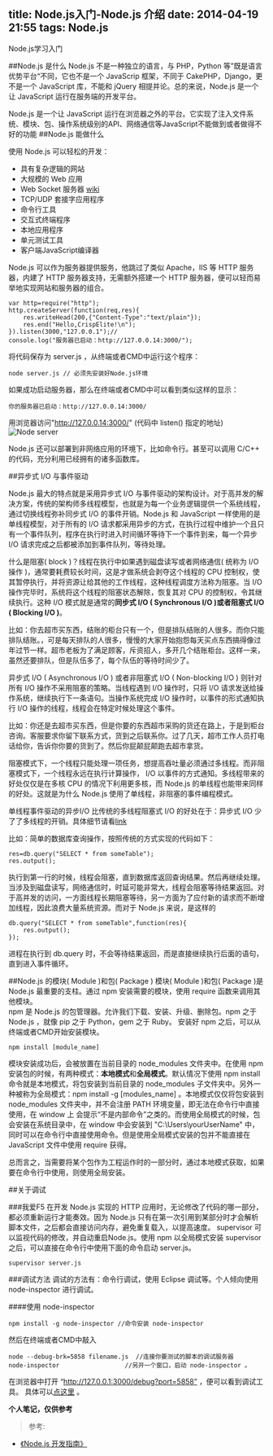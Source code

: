 title: Node.js入门-Node.js 介绍
date: 2014-04-19 21:55
tags: Node.js
---

Node.js学习入门
<!-- more -->

##Node.js 是什么
Node.js 不是一种独立的语言，与 PHP，Python 等”既是语言优势平台“不同，它也不是一个 JavaScrip 框架，不同于 CakePHP，Django，更不是一个 JavaScript 库，不能和 jQuery 相提并论。总的来说，Node.js 是一个让 JavaScript 运行在服务端的开发平台。

Node.js 是一个让 JavaScript  运行在浏览器之外的平台。它实现了注入文件系统、模块、包、操作系统级别的API、网络通信等JavaScript不能做到或者做得不好的功能
##Node.js 能做什么

使用 Node.js 可以轻松的开发：  

* 具有复杂逻辑的网站  
* 大规模的 Web 应用  
* Web Socket 服务器 [wiki](http://zh.wikipedia.org/wiki/WebSocket) 
* TCP/UDP 套接字应用程序
* 命令行工具
* 交互式终端程序
* 本地应用程序
* 单元测试工具
* 客户端JavaScript编译器

Node.js 可以作为服务器提供服务，他跳过了类似 Apache，IIS 等 HTTP 服务器，内建了 HTTP 服务器支持，无需额外搭建一个 HTTP 服务器，便可以轻而易举地实现网站和服务器的组合。

	var http=require("http");
	http.createServer(function(req,res){
		res.writeHead(200,{"Content-Type":"text/plain"});
		res.end("Hello,CrispElite!\n");
	}).listen(3000,"127.0.0.1");//
	console.log("服务器已启动：http://127.0.0.14:3000/");

将代码保存为 server.js ，从终端或者CMD中运行这个程序：
	

	node server.js // 必须先安装好Node.js环境

如果成功启动服务器，那么在终端或者CMD中可以看到类似这样的显示：

	你的服务器已启动：http://127.0.0.14:3000/

用浏览器访问"http://127.0.0.14:3000/" (代码中 listen() 指定的地址)  
![Node server](http://cl.ly/image/1u2K2Y351b3O/nodeserver.png)

Node.js 还可以部署到非网络应用的环境下，比如命令行。甚至可以调用 C/C++ 的代码，充分利用已经拥有的诸多函数库。

##异步式 I/O 与事件驱动


Node.js 最大的特点就是采用异步式 I/O 与事件驱动的架构设计。对于高并发的解决方案，传统的架构师多线程模型，也就是为每一个业务逻辑提供一个系统线程，通过切换线程弥补同步式 I/O 的事件开销。Node.js 和 JavaScript 一样使用的是单线程模型，对于所有的 I/O 请求都采用异步的方式，在执行过程中维护一个且只有一个事件队列，程序在执行时进入时间循环等待下一个事件到来，每一个异步 I/O 请求完成之后都被添加到事件队列，等待处理。

什么是阻塞( block )？线程在执行中如果遇到磁盘读写或者网络通信( 统称为 I/O 操作 )，通常要耗费较长时间，这是才做系统会剥夺这个线程的 CPU 控制权，使其暂停执行，并将资源让给其他的工作线程，这种线程调度方法称为阻塞。当 I/O 操作完毕时，系统将这个线程的阻塞状态解除，恢复其对 CPU 的控制权，令其继续执行。这种 I/O 模式就是通常的**同步式 I/O ( Synchronous I/O )**或者**阻塞式 I/O ( Blocking I/O )**。

比如：你去超市买东西，结账的柜台只有一个，但是排队结账的人很多。而你只能排队结账。，可是每天排队的人很多，慢慢的大家开始抱怨每天买点东西搞得像过年过节一样。超市老板为了满足顾客，斥资招人，多开几个结账柜台。这样一来，虽然还要排队，但是队伍多了，每个队伍的等待时间少了。

异步式 I/O ( Asynchronous I/O ) 或者非阻塞式 I/O ( Non-blocking I/O ) 则针对所有 I/O 操作不采用阻塞的策略。当线程遇到 I/O 操作时，只将 I/O 请求发送给操作系统，继续执行下一条语句。当操作系统完成 I/O 操作时，以事件的形式通知执行 I/O 操作的线程，线程会在特定时候处理这个事件。

比如：你还是去超市买东西，但是你要的东西超市采购的货还在路上，于是到柜台咨询。客服要求你留下联系方式，货到之后联系你。过了几天，超市工作人员打电话给你，告诉你你要的货到了。然后你屁颠屁颠跑去超市拿货。

阻塞模式下，一个线程只能处理一项任务，想提高吞吐量必须通过多线程。而非阻塞模式下，一个线程永远在执行计算操作， I/O 以事件的方式通知。多线程带来的好处仅仅是在多核 CPU 的情况下利用更多核，而 Node.js 的单线程也能带来同样的好处。这就是为什么 Node.js 使用了单线程，非阻塞的事件编程模式。  

单线程事件驱动的异步I/O 比传统的多线程阻塞式 I/O 的好处在于：异步式 I/O  少了了多线程的开销。具体细节请看[link]("http://baike.baidu.com/view/65706.htm#4") 

比如：简单的数据库查询操作，按照传统的方式实现的代码如下：

	res=db.query("SELECT * from someTable");
	res.output();

执行到第一行的时候，线程会阻塞，直到数据库返回查询结果。然后再继续处理。当涉及到磁盘读写，网络通信时，时延可能非常大，线程会阻塞等待结果返回。对于高并发的访问，一方面线程长期阻塞等待，另一方面为了应付新的请求而不断增加线程，因此浪费大量系统资源。而对于 Node.js 来说，是这样的

	db.query("SELECT * from someTable",function(res){
		res.output();
	});

进程在执行到 db.query 时，不会等待结果返回，而是直接继续执行后面的语句，直到进入事件循环。


##Node.js 的模块( Module )和包( Package )
模块( Module )和包( Package )是 Node.js 最重要的支柱。通过 npm 安装需要的模块，使用 require 函数来调用其他模块。  
npm 是 Node.js 的包管理器。允许我们下载、安装、升级、删除包。npm 之于 Node.js ，就像 pip 之于 Python，gem 之于 Ruby。 
安装好 npm 之后，可以从终端或者CMD开始安装模块。

	npm install [module_name]

模块安装成功后，会被放置在当前目录的 node_modules 文件夹中。在使用 npm 安装包的时候，有两种模式：**本地模式**和**全局模式**。默认情况下使用 npm install 命令就是本地模式，将包安装到当前目录的 node_modules 子文件夹中。另外一种被称为全局模式：npm install -g [modules_name] 。本地模式仅仅将包安装到 node_modules 文件夹中，并不会注册 PATH 环境变量，即无法在命令行中直接使用，在 window 上 会提示“不是内部命令”之类的。而使用全局模式的时候，包会安装在系统目录中，在 window 中会安装到 "C:\Users\yourUserName" 中，同时可以在命令行中直接使用命令。但是使用全局模式安装的包并不能直接在 JavaScript 文件中使用 require 获得。

总而言之，当需要将某个包作为工程运作时的一部分时，通过本地模式获取，如果要在命令行中使用，则使用全局安装。

##关于调试

###我爱F5
在开发 Node.js 实现的 HTTP 应用时，无论修改了代码的哪一部分，都必须重新运行才能奏效。因为 Node.js 只有在第一次引用到某部分时才会解析脚本文件，之后都会直接访问内存，避免重复载入，以提高速度。 supervisor 可以监视代码的修改，并自动重启Node.js。使用 npm 以全局模式安装 supervisor 之后，可以直接在命令行中使用下面的命令启动 server.js。

	supervisor server.js 



###调试方法
调试的方法有：命令行调试，使用 Eclipse 调试等。个人倾向使用 node-inspector 进行调试。

####使用 node-inspector 

	npm install -g node-inspector //命令安装 node-inspector 

然后在终端或者CMD中敲入

	node --debug-brk=5858 filename.js  //连接你要测试的脚本的调试服务器
	node-inspector                  //另开一个窗口，启动 node-inspector 。

在浏览器中打开 “http://127.0.0.1:3000/debug?port=5858” ，便可以看到调试工具。
具体可以[点这里](http://www.cnblogs.com/dolphinX/p/3485345.html) 。

**个人笔记，仅供参考**

>参考:  
* [《Node.js 开发指南》](http://book.douban.com/subject/10789820/) 
